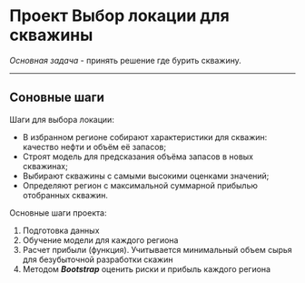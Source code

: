 # Проект Выбор локации для скважины

*Основная задача* - принять решение где бурить скважину.

---

## Соновные шаги

Шаги для выбора локации:
- В избранном регионе собирают характеристики для скважин: качество нефти и объём её запасов;
- Строят модель для предсказания объёма запасов в новых скважинах;
- Выбирают скважины с самыми высокими оценками значений;
- Определяют регион с максимальной суммарной прибылью отобранных скважин.

Основные шаги проекта:
1. Подготовка данных
2. Обучение модели для каждого региона
3. Расчет прибыли (функция). Учитывается минимальный объем сырья для безубыточной разработки скажин
4. Методом ***Bootstrap*** оценить риски и прибыль каждого региона